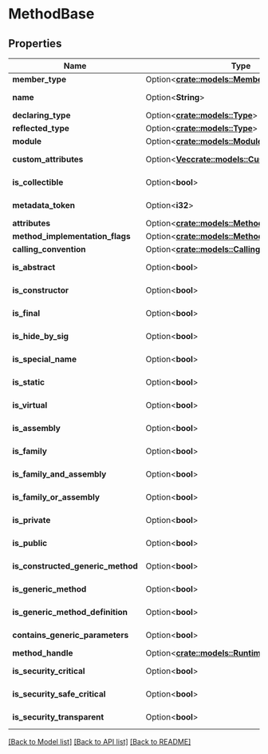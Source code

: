 # MethodBase

## Properties

Name | Type | Description | Notes
------------ | ------------- | ------------- | -------------
**member_type** | Option<[**crate::models::MemberTypes**](MemberTypes.md)> |  | [optional]
**name** | Option<**String**> |  | [optional][readonly]
**declaring_type** | Option<[**crate::models::Type**](Type.md)> |  | [optional]
**reflected_type** | Option<[**crate::models::Type**](Type.md)> |  | [optional]
**module** | Option<[**crate::models::Module**](Module.md)> |  | [optional]
**custom_attributes** | Option<[**Vec<crate::models::CustomAttributeData>**](CustomAttributeData.md)> |  | [optional][readonly]
**is_collectible** | Option<**bool**> |  | [optional][readonly]
**metadata_token** | Option<**i32**> |  | [optional][readonly]
**attributes** | Option<[**crate::models::MethodAttributes**](MethodAttributes.md)> |  | [optional]
**method_implementation_flags** | Option<[**crate::models::MethodImplAttributes**](MethodImplAttributes.md)> |  | [optional]
**calling_convention** | Option<[**crate::models::CallingConventions**](CallingConventions.md)> |  | [optional]
**is_abstract** | Option<**bool**> |  | [optional][readonly]
**is_constructor** | Option<**bool**> |  | [optional][readonly]
**is_final** | Option<**bool**> |  | [optional][readonly]
**is_hide_by_sig** | Option<**bool**> |  | [optional][readonly]
**is_special_name** | Option<**bool**> |  | [optional][readonly]
**is_static** | Option<**bool**> |  | [optional][readonly]
**is_virtual** | Option<**bool**> |  | [optional][readonly]
**is_assembly** | Option<**bool**> |  | [optional][readonly]
**is_family** | Option<**bool**> |  | [optional][readonly]
**is_family_and_assembly** | Option<**bool**> |  | [optional][readonly]
**is_family_or_assembly** | Option<**bool**> |  | [optional][readonly]
**is_private** | Option<**bool**> |  | [optional][readonly]
**is_public** | Option<**bool**> |  | [optional][readonly]
**is_constructed_generic_method** | Option<**bool**> |  | [optional][readonly]
**is_generic_method** | Option<**bool**> |  | [optional][readonly]
**is_generic_method_definition** | Option<**bool**> |  | [optional][readonly]
**contains_generic_parameters** | Option<**bool**> |  | [optional][readonly]
**method_handle** | Option<[**crate::models::RuntimeMethodHandle**](RuntimeMethodHandle.md)> |  | [optional]
**is_security_critical** | Option<**bool**> |  | [optional][readonly]
**is_security_safe_critical** | Option<**bool**> |  | [optional][readonly]
**is_security_transparent** | Option<**bool**> |  | [optional][readonly]

[[Back to Model list]](../README.md#documentation-for-models) [[Back to API list]](../README.md#documentation-for-api-endpoints) [[Back to README]](../README.md)


